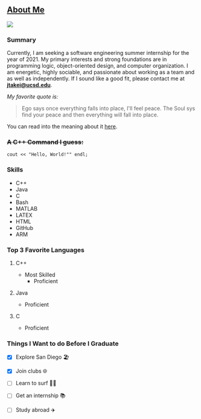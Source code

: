 ## [About Me](README.md)
![](0DEDCC0C-2C2A-4606-A707-5AE08E01264D.JPEG)
### Summary
Currently, I am seeking a software engineering summer internship for the year of 2021. My primary interests and strong foundations are in programming logic, object-oriented design, and computer organization. I am energetic, highly sociable, and passionate about working as a team and as well as independently. If I sound like a good fit, please contact me at **jtakei@ucsd.edu**.  
  
*My favorite quote is:*
> Ego says once everything falls into place, I'll feel peace. The Soul sys find your peace and then everything will fall into place.

You can read into the meaning about it [here](https://www.huffpost.com/entry/why-finding-peace-first-a_b_8761164).
### ~~A C++ Command I guess:~~
```
cout << "Hello, World!"" endl;
```
### Skills  
-	C++
-	Java
-	C
-	Bash
-	MATLAB
-	LATEX
-	HTML
- GitHub
- ARM
### Top 3 Favorite Languages   

1. C++
   - Most Skilled
     - Proficient  

2. Java
   - Proficient   

3. C
   - Proficient  
  
### Things I Want to do Before I Graduate
- [x]  Explore San Diego :beach_umbrella:
- [x]  Join clubs :globe_with_meridians:
- [ ]  Learn to surf :surfing_woman:
- [ ]  Get an internship :books:
- [ ]  Study abroad :airplane:


